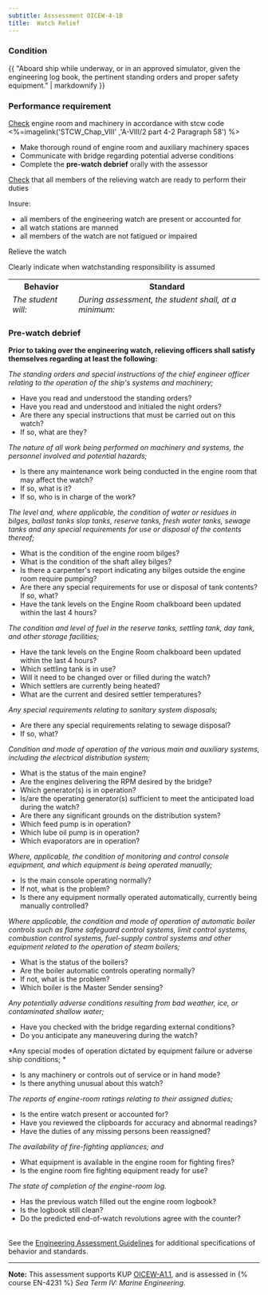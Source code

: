 ```yaml
---
subtitle: Asssessment OICEW-4-1B
title:  Watch Relief
---
```




### Condition

{{ "Aboard ship while underway, or in an approved simulator, given the engineering log book, the pertinent standing orders and proper safety equipment." | markdownify }}

### Performance requirement 

<table width='100%' class='Guidelines'>
 <thead>
 <tr>
     <th class='thirty'>Behavior</th>
     <th class='seventy'>Standard</th>
 </tr>
 <tr>
     <td><em>The student will:</em></td>
     <td><em>During assessment, the student shall, at a minimum:</em></td>
 </tr>
 </thead>
 <tbody>


<!--rowstart-->

[Check](guidelines#check) engine room and machinery in accordance with stcw code   <%=imagelink('STCW_Chap_VIII' ,'A-VIII/2 part 4-2  Paragraph 58') %>


<!--cellbreak-->

* Make thorough round of engine room and auxiliary machinery spaces
* Communicate with bridge regarding potential adverse conditions
* Complete the **pre-watch debrief** orally with the assessor

<!--rowend-->


<!--rowstart-->

[Check](guidelines#check) that all members of the relieving watch are ready to perform their duties

<!--cellbreak-->

Insure: 

* all members of the engineering watch are present or accounted for
* all watch stations are manned
* all members of the watch are not fatigued or impaired

<!--rowend-->


<!--rowstart-->

Relieve the watch

<!--cellbreak-->

Clearly indicate when watchstanding responsibility is assumed

<!--rowend-->


 </tbody>
 </table>

###  Pre-watch debrief

**Prior to taking over the engineering watch, relieving officers shall satisfy themselves regarding at least the following:**

<table>
<col width="30%"/>
<col width="70%"/>

<!--rowstart-->

*The standing orders and special instructions of the chief engineer officer relating to the operation of the ship's systems and machinery;*

<!--cellbreak-->

  * Have you read and understood the standing orders?
  * Have you read and understood and initialed the night orders?
  * Are there any special instructions that must be carried out on this watch?
  * If so, what are they?

<!--rowend-->
<!--rowstart-->

*The nature of all work being performed on machinery and systems, the personnel involved and potential hazards;*

<!--cellbreak-->

  * Is there any maintenance work being conducted in the engine room that may affect the watch?
  * If so, what is it?
  * If so, who is in charge of the work?

<!--rowend-->
<!--rowstart-->

*The level and, where applicable, the condition of water or residues in bilges, ballast tanks slop tanks, reserve tanks, fresh water tanks, sewage tanks and any special requirements for use or disposal of the contents thereof;*

<!--cellbreak-->

  * What is the condition of the engine room bilges?
  * What is the condition of the shaft alley bilges?
  * Is there a carpenter's report indicating any bilges outside the engine room require pumping?
  * Are there any special requirements for use or disposal of tank contents? If so, what?
  * Have the tank levels on the Engine Room chalkboard been updated within the last 4 hours?

<!--rowend-->
<!--rowstart-->

*The condition and level of fuel in the reserve tanks, settling tank, day tank, and other storage facilities;*

<!--cellbreak-->

  * Have the tank levels on the Engine Room chalkboard been updated within the last 4 hours?
  * Which settling tank is in use?
  * Will it need to be changed over or filled during the watch?
  * Which settlers are currently being heated?
  * What are the current and desired settler temperatures?

<!--rowend-->
<!--rowstart-->

*Any special requirements relating to sanitary system disposals;*

<!--cellbreak-->

  * Are there any special requirements relating to sewage disposal?
  * If so, what?

<!--rowend-->
<!--rowstart-->

*Condition and mode of operation of the various main and auxiliary systems, including the electrical distribution system;*

<!--cellbreak-->

  * What is the status of the main engine?
  * Are the engines delivering the RPM desired by the bridge?
  * Which generator(s) is in operation?
  * Is/are the operating generator(s) sufficient to meet the anticipated load during the watch?
  * Are there any significant grounds on the distribution system?
  * Which feed pump is in operation?
  * Which lube oil pump is in operation?
  * Which evaporators are in operation?

<!--rowend-->
<!--rowstart-->

*Where, applicable, the condition of monitoring and control console equipment, and which equipment is being operated manually;*

<!--cellbreak-->

  * Is the main console operating normally?
  * If not, what is the problem?
  * Is there any equipment normally operated automatically, currently being manually controlled?

<!--rowend-->
<!--rowstart-->

*Where applicable, the condition and mode of operation of automatic boiler controls such as flame safeguard control systems, limit control systems, combustion control systems, fuel-supply control systems and other equipment related to the operation of steam boilers;*

<!--cellbreak-->

  * What is the status of the boilers?
  * Are the boiler automatic controls operating normally?
  * If not, what is the problem?
  * Which boiler is the Master Sender sensing?

<!--rowend-->
<!--rowstart-->

*Any potentially adverse conditions resulting from bad weather, ice, or contaminated shallow water;*

<!--cellbreak-->

  * Have you checked with the bridge regarding external conditions?
  * Do you anticipate any maneuvering during the watch?

<!--rowend-->
<!--rowstart-->

*Any special modes of operation dictated by equipment failure or adverse ship conditions; *

<!--cellbreak-->

  * Is any machinery or controls out of service or in hand mode?
  * Is there anything unusual about this watch?

<!--rowend-->
<!--rowstart-->

*The reports of engine-room ratings relating to their assigned duties;*

<!--cellbreak-->

  * Is the entire watch present or accounted for?
  * Have you reviewed the clipboards for accuracy and abnormal readings?
  * Have the duties of any missing persons been reassigned?

<!--rowend-->
<!--rowstart-->

*The availability of fire-fighting appliances; and*

<!--cellbreak-->

  * What equipment is available in the engine room for fighting fires?
  * Is the engine room fire fighting equipment ready for use?

<!--rowend-->
<!--rowstart-->

*The state of completion of the engine-room log.*

<!--cellbreak-->

  * Has the previous watch filled out the engine room logbook?
  * Is the logbook still clean?
  * Do the predicted end-of-watch revolutions agree with the counter?
  
  
<!--rowend-->

</table> 



See the [Engineering Assessment Guidelines](guidelines) for additional specifications of behavior and standards.


*****

**Note:** This assessment supports KUP [OICEW-A1.1]({{site.baseurl}}/tables/31.html#OICEW-A1.1), and is assessed in  {% course  EN-4231 %}  *Sea Term IV: Marine Engineering*. 

